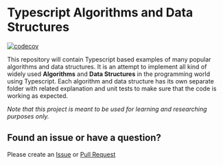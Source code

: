 # Typescript Algorithms and Data Structures

[![codecov](https://codecov.io/gh/ken-nah/typescript-algorithms-datastructures/branch/main/graph/badge.svg?token=WCX2P8PSND)](https://codecov.io/gh/ken-nah/typescript-algorithms-datastructures)

This repository will contain Typescript based examples of many popular algorithms and data structures. It is an attempt to implement all kind of widely used **Algorithms** and **Data Structures** in the programming world using Typescript. Each algorithm and data structure has its own separate folder with related explanation and unit tests to make sure that the code is working as expected.

_Note that this project is meant to be used for learning and researching purposes
only._

## Found an issue or have a question?

Please create an [Issue](https://github.com/ken-nah/typescript-algorithms-datastructures/issues) or [Pull Request](https://github.com/ken-nah/typescript-algorithms-datastructures/pulls)

